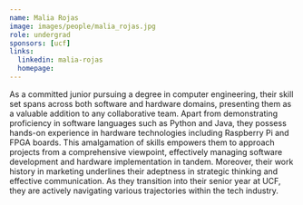 ```yaml
---
name: Malia Rojas 
image: images/people/malia_rojas.jpg
role: undergrad 
sponsors: [ucf]
links:
  linkedin: malia-rojas 
  homepage: 
---
```


As a committed junior pursuing a degree in computer engineering, their skill set spans across both software and hardware domains, presenting them as a valuable addition to any collaborative team. Apart from demonstrating proficiency in software languages such as Python and Java, they possess hands-on experience in hardware technologies including Raspberry Pi and FPGA boards. This amalgamation of skills empowers them to approach projects from a comprehensive viewpoint, effectively managing software development and hardware implementation in tandem. Moreover, their work history in marketing underlines their adeptness in strategic thinking and effective communication. As they transition into their senior year at UCF, they are actively navigating various trajectories within the tech industry.
